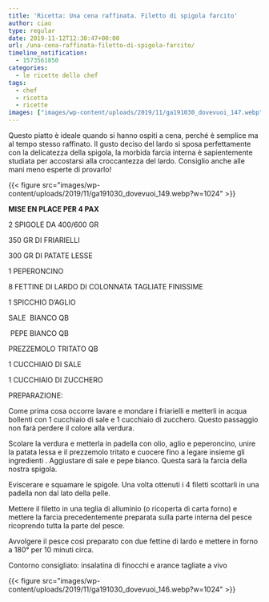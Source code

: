```yaml
---
title: 'Ricetta: Una cena raffinata. Filetto di spigola farcito'
author: ciao
type: regular
date: 2019-11-12T12:30:47+00:00
url: /una-cena-raffinata-filetto-di-spigola-farcito/
timeline_notification:
  - 1573561850
categories:
  - le ricette dello chef
tags:
  - chef
  - ricetta
  - ricette
images: ["images/wp-content/uploads/2019/11/ga191030_dovevuoi_147.webp"]
---
```

Questo piatto è ideale quando si hanno ospiti a cena, perché è semplice ma al tempo stesso raffinato. Il gusto deciso del lardo si sposa perfettamente con la delicatezza della spigola, la morbida farcia interna è sapientemente studiata per accostarsi alla croccantezza del lardo. Consiglio anche alle mani meno esperte di provarlo!


{{< figure src="images/wp-content/uploads/2019/11/ga191030_dovevuoi_149.webp?w=1024" >}}


**MISE EN PLACE PER 4 PAX**

2 SPIGOLE DA 400/600 GR

350 GR DI FRIARIELLI

300 GR DI PATATE LESSE

1 PEPERONCINO

8 FETTINE DI LARDO DI COLONNATA TAGLIATE FINISSIME

1 SPICCHIO D’AGLIO

SALE&nbsp; BIANCO QB

&nbsp;PEPE BIANCO QB

PREZZEMOLO TRITATO QB

1 CUCCHIAIO DI SALE

1 CUCCHIAIO DI ZUCCHERO 

PREPARAZIONE:

Come prima cosa occorre lavare e mondare i friarielli e metterli in acqua bollenti con 1 cucchiaio di sale e 1 cucchiaio di zucchero. Questo passaggio non farà perdere il colore alla verdura.

Scolare la verdura e metterla in padella con olio, aglio e peperoncino, unire la patata lessa e il prezzemolo tritato e cuocere fino a legare insieme gli ingredienti . Aggiustare di sale e pepe bianco. Questa sarà la farcia della nostra spigola.

Eviscerare e squamare le spigole. Una volta ottenuti i 4 filetti scottarli in una padella non dal lato della pelle.

Mettere il filetto in una teglia di alluminio (o ricoperta di carta forno) e mettere la farcia precedentemente preparata sulla parte interna del pesce ricoprendo tutta la parte del pesce.&nbsp;

Avvolgere il pesce così preparato con due fettine di lardo e mettere in forno a 180° per 10 minuti circa.

Contorno consigliato: insalatina di finocchi e arance tagliate a vivo


{{< figure src="images/wp-content/uploads/2019/11/ga191030_dovevuoi_146.webp?w=1024" >}}
